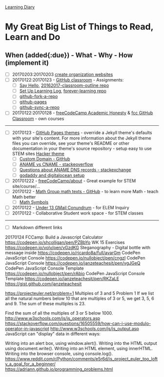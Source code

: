 [Learning Diary](./readme.md)

# My Great Big List of Things to Read, Learn and Do

## When (added{:due}) - What - Why - How (implement it)

- [ ] 20170203:20170203 [create organization websites](https://help.github.com/articles/user-organization-and-project-pages/)
- [ ] 20170122:20170123 - [GitHub classroom](https://classroom.github.com/classrooms/17445834-2016-2017-ap-csp-i2cs) -  Assignments: 
    - [ ] [Say Hello](https://classroom.github.com/assignment-invitations/1530a34b6103959d1b448bea84c51d73), [20162017-classroom-outline repo](https://github.com/templetontitan/20162017-classroom-outline)
    - [ ] [Set Up Learning Log](https://classroom.github.com/assignment-invitations/036035f4d79c5ffac8af470966f0b948),  [forever-learning repo](https://github.com/templetontitan/forever-learning)
    - [ ] [github-fork-a-repo](https://github.com/templetontitan/20162017-classroom-outline/blob/master/knowledge/github-fork-a-repo.md)
    - [ ] [github-pages](https://github.com/templetontitan/20162017-classroom-outline/blob/master/knowledge/github-pages.md)
    - [ ] [github-sync-a-repo](https://github.com/templetontitan/20162017-classroom-outline/blob/master/knowledge/github-sync-a-repo.md)
- [ ] 20170122:20170128 - [freeCodeCamp Academic Honesty](https://www.freecodecamp.com/academic-honesty) & [fcc GitHub Classroom](https://github.com/templetontitan/20162017-classroom-outline/blob/master/practice/freecodecamp.md) - own courses

---

- [ ] 20170123 - [GitHub Pages themes](https://github.com/pages-themes) - override a Jekyll theme's defaults with your site's content. For more information about the Jekyll theme files you can override, see your theme's README or other documentation in your theme's source repository - setup easy to use STEM sites [Hacker theme](https://github.com/pages-themes/hacker)
    - [ ] [Custom Domain - GitHub](https://help.github.com/articles/using-a-custom-domain-with-github-pages/)
    - [ ] [ANAME vs CNAME - stackeoverflow](https://stackoverflow.com/questions/37362002/a-record-vs-cname-record-for-custom-domain)
    - [ ] [Questions about ANAME DNS records - stackexchange](https://webmasters.stackexchange.com/questions/89756/questions-about-aname-dns-records)
    - [ ] [godaddy and digitalocean setup](https://www.digitalocean.com/community/questions/i-have-a-godaddy-domain-but-my-site-is-hosted-on-digitalocean-how-do-i-forward-emails-using-godaddys-free-email-forwarding)
- [ ] 201701222 - [freeCodeCamp/about](https://www.freecodecamp.com/about/) - Great example for STEM site/course/... 
- [ ] 20170122 - [Math Group math texts - GitHub](https://github.com/B3nszy/The-Math-Group) - to learn more Math - teach Math better
  - [ ] [Math Symbols](http://www.rapidtables.com/math/symbols/Basic_Math_Symbols.htm)
- [ ] 20170122 - [Under 13 GMail Conundrum](https://blog.skilstak.io/under-13-gmail-conundrum-743fabe77549#.71usmpksy) - for ELEM Inquiry
- [ ] 20170122 - Collaborative Student work space - for STEM classes

---

- [ ] Markdown different links


20170124
FCCamp: Build a Javascript Calculator https://codepen.io/shcolligan/pen/PZBbYo
WK 15 Exercises https://codepen.io/volv/pen/vGzdKG
Steganography - Digital bottle with message inside https://codepen.io/ricardo8a/full/avarGm
CodePen JavaScript Console https://codepen.io/nullobject/pen/cngzI
CodePen JavaScript Console https://codepen.io/janzeteachesit/pen/vgJGeQ
CodePen JavaScript Console Template https://codepen.io/nullobject/pen/rAbio
CodePen JavaScript Console Template https://codepen.io/janzeteachesit/pen/RKZaLE
https://gist.github.com/janzeteachesit

https://projecteuler.net/problem=1
Multiples of 3 and 5
Problem 1
If we list all the natural numbers below 10 that are multiples of 3 or 5, we get 3, 5, 6 and 9. The sum of these multiples is 23.

Find the sum of all the multiples of 3 or 5 below 1000.
http://www.w3schools.com/js/js_operators.asp
https://stackoverflow.com/questions/16505559/how-can-i-use-modulo-operator-in-javascript
http://www.w3schools.com/js/js_output.asp
JavaScript can "display" data in different ways:

Writing into an alert box, using window.alert().
Writing into the HTML output using document.write().
Writing into an HTML element, using innerHTML.
Writing into the browser console, using console.log().
https://www.reddit.com/r/Python/comments/e5r6d/is_project_euler_too_lofty_a_goal_for_a_beginner/
https://adriann.github.io/programming_problems.html









